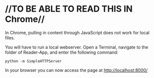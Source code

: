 //TO BE ABLE TO READ THIS IN Chrome//
======

In Chrome, pulling in content through JavaScript does not work for local files.

You will have to run a local webserver. Open a Terminal, navigate to the folder
of Reader-App, and enter the following command:

    python -m SimpleHTTPServer

In your browser you can now access the page at <http://localhost:8000/>

